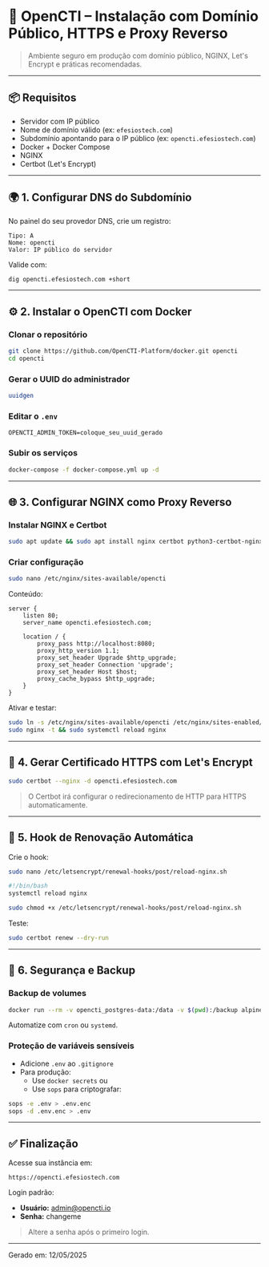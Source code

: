 # 🧠 OpenCTI – Instalação com Domínio Público, HTTPS e Proxy Reverso

> Ambiente seguro em produção com domínio público, NGINX, Let's Encrypt e práticas recomendadas.

---

## 📦 Requisitos

- Servidor com IP público
- Nome de domínio válido (ex: `efesiostech.com`)
- Subdomínio apontando para o IP público (ex: `opencti.efesiostech.com`)
- Docker + Docker Compose
- NGINX
- Certbot (Let's Encrypt)

---

## 🌍 1. Configurar DNS do Subdomínio

No painel do seu provedor DNS, crie um registro:

```
Tipo: A
Nome: opencti
Valor: IP público do servidor
```

Valide com:

```bash
dig opencti.efesiostech.com +short
```

---

## ⚙️ 2. Instalar o OpenCTI com Docker

### Clonar o repositório

```bash
git clone https://github.com/OpenCTI-Platform/docker.git opencti
cd opencti
```

### Gerar o UUID do administrador

```bash
uuidgen
```

### Editar o `.env`

```env
OPENCTI_ADMIN_TOKEN=coloque_seu_uuid_gerado
```

### Subir os serviços

```bash
docker-compose -f docker-compose.yml up -d
```

---

## 🌐 3. Configurar NGINX como Proxy Reverso

### Instalar NGINX e Certbot

```bash
sudo apt update && sudo apt install nginx certbot python3-certbot-nginx -y
```

### Criar configuração

```bash
sudo nano /etc/nginx/sites-available/opencti
```

Conteúdo:

```nginx
server {
    listen 80;
    server_name opencti.efesiostech.com;

    location / {
        proxy_pass http://localhost:8080;
        proxy_http_version 1.1;
        proxy_set_header Upgrade $http_upgrade;
        proxy_set_header Connection 'upgrade';
        proxy_set_header Host $host;
        proxy_cache_bypass $http_upgrade;
    }
}
```

Ativar e testar:

```bash
sudo ln -s /etc/nginx/sites-available/opencti /etc/nginx/sites-enabled/
sudo nginx -t && sudo systemctl reload nginx
```

---

## 🔐 4. Gerar Certificado HTTPS com Let's Encrypt

```bash
sudo certbot --nginx -d opencti.efesiostech.com
```

> O Certbot irá configurar o redirecionamento de HTTP para HTTPS automaticamente.

---

## 🔁 5. Hook de Renovação Automática

Crie o hook:

```bash
sudo nano /etc/letsencrypt/renewal-hooks/post/reload-nginx.sh
```

```bash
#!/bin/bash
systemctl reload nginx
```

```bash
sudo chmod +x /etc/letsencrypt/renewal-hooks/post/reload-nginx.sh
```

Teste:

```bash
sudo certbot renew --dry-run
```

---

## 🔐 6. Segurança e Backup

### Backup de volumes

```bash
docker run --rm -v opencti_postgres-data:/data -v $(pwd):/backup alpine tar -czf /backup/postgres_backup.tar.gz -C /data .
```

Automatize com `cron` ou `systemd`.

### Proteção de variáveis sensíveis

- Adicione `.env` ao `.gitignore`
- Para produção:
  - Use `docker secrets` ou
  - Use `sops` para criptografar:

```bash
sops -e .env > .env.enc
sops -d .env.enc > .env
```

---

## ✅ Finalização

Acesse sua instância em:

```
https://opencti.efesiostech.com
```

Login padrão:

- **Usuário:** admin@opencti.io
- **Senha:** changeme

> Altere a senha após o primeiro login.

---

Gerado em: 12/05/2025
